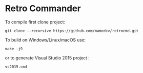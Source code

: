 # Retro Commander


To compile first clone project:

```
git clone --recursive https://github.com/mamedev/retrocmd.git

```


To build on Windows/Linux/macOS use:

```
make -j9
```

or to generate Visual Studio 2015 project :

```
vs2015.cmd
```
